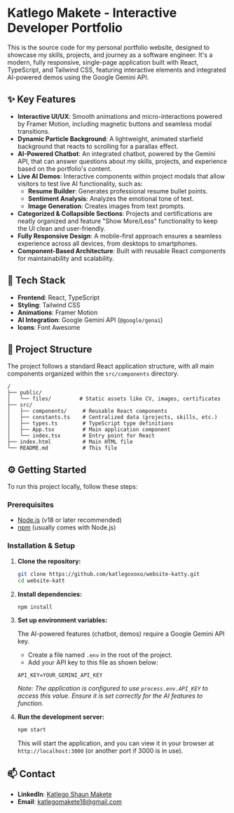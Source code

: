 # Katlego Makete - Interactive Developer Portfolio

This is the source code for my personal portfolio website, designed to showcase my skills, projects, and journey as a software engineer. It's a modern, fully responsive, single-page application built with React, TypeScript, and Tailwind CSS, featuring interactive elements and integrated AI-powered demos using the Google Gemini API.

## ✨ Key Features

- **Interactive UI/UX**: Smooth animations and micro-interactions powered by Framer Motion, including magnetic buttons and seamless modal transitions.
- **Dynamic Particle Background**: A lightweight, animated starfield background that reacts to scrolling for a parallax effect.
- **AI-Powered Chatbot**: An integrated chatbot, powered by the Gemini API, that can answer questions about my skills, projects, and experience based on the portfolio's content.
- **Live AI Demos**: Interactive components within project modals that allow visitors to test live AI functionality, such as:
    - **Resume Builder**: Generates professional resume bullet points.
    - **Sentiment Analysis**: Analyzes the emotional tone of text.
    - **Image Generation**: Creates images from text prompts.
- **Categorized & Collapsible Sections**: Projects and certifications are neatly organized and feature "Show More/Less" functionality to keep the UI clean and user-friendly.
- **Fully Responsive Design**: A mobile-first approach ensures a seamless experience across all devices, from desktops to smartphones.
- **Component-Based Architecture**: Built with reusable React components for maintainability and scalability.

## 🚀 Tech Stack

- **Frontend**: React, TypeScript
- **Styling**: Tailwind CSS
- **Animations**: Framer Motion
- **AI Integration**: Google Gemini API (`@google/genai`)
- **Icons**: Font Awesome

## 📂 Project Structure

The project follows a standard React application structure, with all main components organized within the `src/components` directory.

```
/
├── public/
│   └── files/         # Static assets like CV, images, certificates
├── src/
│   ├── components/     # Reusable React components
│   ├── constants.ts    # Centralized data (projects, skills, etc.)
│   ├── types.ts        # TypeScript type definitions
│   ├── App.tsx         # Main application component
│   └── index.tsx       # Entry point for React
├── index.html          # Main HTML file
└── README.md           # This file
```

## ⚙️ Getting Started

To run this project locally, follow these steps:

### Prerequisites

- [Node.js](https://nodejs.org/) (v18 or later recommended)
- [npm](https://www.npmjs.com/) (usually comes with Node.js)

### Installation & Setup

1.  **Clone the repository:**
    ```bash
    git clone https://github.com/katlegoxoxo/website-katty.git
    cd website-katt
    ```

2.  **Install dependencies:**
    ```bash
    npm install
    ```

3.  **Set up environment variables:**

    The AI-powered features (chatbot, demos) require a Google Gemini API key.

    -   Create a file named `.env` in the root of the project.
    -   Add your API key to this file as shown below:

    ```.env
    API_KEY=YOUR_GEMINI_API_KEY
    ```
    *Note: The application is configured to use `process.env.API_KEY` to access this value. Ensure it is set correctly for the AI features to function.*

4.  **Run the development server:**
    ```bash
    npm start
    ```
    This will start the application, and you can view it in your browser at `http://localhost:3000` (or another port if 3000 is in use).

## 📫 Contact

- **LinkedIn**: [Katlego Shaun Makete](https://www.linkedin.com/in/katlego-shaun-makete-72225a250/)
- **Email**: [katlegomakete18@gmail.com](mailto:katlegomakete18@gmail.com)
